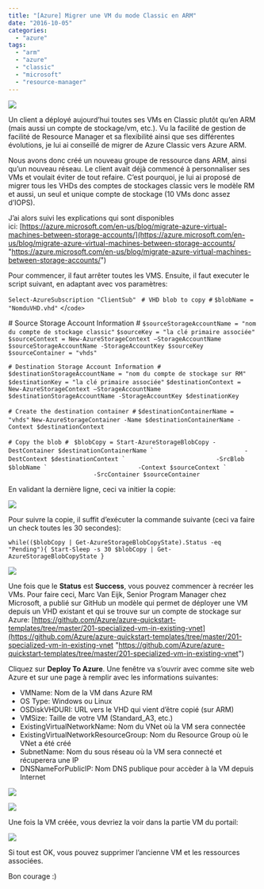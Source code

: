 ```yaml
---
title: "[Azure] Migrer une VM du mode Classic en ARM"
date: "2016-10-05"
categories: 
  - "azure"
tags: 
  - "arm"
  - "azure"
  - "classic"
  - "microsoft"
  - "resource-manager"
---
```


[![](https://cloudyjourney.fr/wp-content/uploads/2018/01/pastedimage1482154059354v1.png)](https://cloudyjourney.fr/wp-content/uploads/2018/01/pastedimage1482154059354v1.png)

Un client a déployé aujourd’hui toutes ses VMs en Classic plutôt qu’en ARM (mais aussi un compte de stockage/vm, etc.). Vu la facilité de gestion de facilité de Resource Manager et sa flexibilité ainsi que ses différentes évolutions, je lui ai conseillé de migrer de Azure Classic vers Azure ARM.

Nous avons donc créé un nouveau groupe de ressource dans ARM, ainsi qu’un nouveau réseau. Le client avait déjà commencé à personnaliser ses VMs et voulait éviter de tout refaire. C’est pourquoi, je lui ai proposé de migrer tous les VHDs des comptes de stockages classic vers le modèle RM et aussi, un seul et unique compte de stockage (10 VMs donc assez d’IOPS).

J’ai alors suivi les explications qui sont disponibles ici: [https://azure.microsoft.com/en-us/blog/migrate-azure-virtual-machines-between-storage-accounts/](https://azure.microsoft.com/en-us/blog/migrate-azure-virtual-machines-between-storage-accounts/ "https://azure.microsoft.com/en-us/blog/migrate-azure-virtual-machines-between-storage-accounts/")

Pour commencer, il faut arrêter toutes les VMS. Ensuite, il faut executer le script suivant, en adaptant avec vos paramètres:

`Select-AzureSubscription "ClientSub" ` `# VHD blob to copy #` `$blobName = "NomduVHD.vhd"` </`code>`

\# Source Storage Account Information # `$sourceStorageAccountName = "nom du compte de stockage classic"` `$sourceKey = "la clé primaire associée"` `$sourceContext = New-AzureStorageContext –StorageAccountName $sourceStorageAccountName -StorageAccountKey $sourceKey  ` `$sourceContainer = "vhds"`

`# Destination Storage Account Information #` `$destinationStorageAccountName = "nom du compte de stockage sur RM"` `$destinationKey = "la clé primaire associée"` `$destinationContext = New-AzureStorageContext –StorageAccountName $destinationStorageAccountName -StorageAccountKey $destinationKey` 

`# Create the destination container #` `$destinationContainerName = "vhds"` `New-AzureStorageContainer -Name $destinationContainerName -Context $destinationContext` 

`# Copy the blob # ` ``$blobCopy = Start-AzureStorageBlobCopy -DestContainer $destinationContainerName ` `` ``                        -DestContext $destinationContext ` `` ``                        -SrcBlob $blobName ` `` ``                        -Context $sourceContext ` `` `                        -SrcContainer $sourceContainer`

En validant la dernière ligne, ceci va initier la copie:

[![](https://cloudyjourney.fr/wp-content/uploads/2018/01/2016-10-05_10-30-45.png)](https://cloudyjourney.fr/wp-content/uploads/2018/01/2016-10-05_10-30-45.png)

Pour suivre la copie, il suffit d’exécuter la commande suivante (ceci va faire un check toutes les 30 secondes):

`while(($blobCopy | Get-AzureStorageBlobCopyState).Status -eq "Pending"){ Start-Sleep -s 30 $blobCopy | Get-AzureStorageBlobCopyState }`

[![](https://cloudyjourney.fr/wp-content/uploads/2018/01/2016-10-05_10-34-50.png)](https://cloudyjourney.fr/wp-content/uploads/2018/01/2016-10-05_10-34-50.png)

Une fois que le **Status** est **Success**, vous pouvez commencer à recréer les VMs. Pour faire ceci, Marc Van Eijk, Senior Program Manager chez Microsoft, a publié sur GitHub un modèle qui permet de déployer une VM depuis un VHD existant et qui se trouve sur un compte de stockage sur Azure: [https://github.com/Azure/azure-quickstart-templates/tree/master/201-specialized-vm-in-existing-vnet](https://github.com/Azure/azure-quickstart-templates/tree/master/201-specialized-vm-in-existing-vnet "https://github.com/Azure/azure-quickstart-templates/tree/master/201-specialized-vm-in-existing-vnet")

Cliquez sur **Deploy To Azure**. Une fenêtre va s’ouvrir avec comme site web Azure et sur une page à remplir avec les informations suivantes:

- VMName: Nom de la VM dans Azure RM
- OS Type: Windows ou Linux
- OSDiskVHDURI: URL vers le VHD qui vient d’être copié (sur ARM)
- VMSize: Taille de votre VM (Standard\_A3, etc.)
- ExistingVirtualNetworkName: Nom du VNet où la VM sera connectée
- ExistingVirtualNetworkResourceGroup: Nom du Resource Group où le VNet a été créé
- SubnetName: Nom du sous réseau où la VM sera connecté et récuperera une IP
- DNSNameForPublicIP: Nom DNS publique pour accèder à la VM depuis Internet

[![](https://cloudyjourney.fr/wp-content/uploads/2018/01/2016-10-05_10-36-30.png)](https://cloudyjourney.fr/wp-content/uploads/2018/01/2016-10-05_10-36-30.png)

[![](https://cloudyjourney.fr/wp-content/uploads/2018/01/2016-10-05_10-37-19.png)](https://cloudyjourney.fr/wp-content/uploads/2018/01/2016-10-05_10-37-19.png)

Une fois la VM créée, vous devriez la voir dans la partie VM du portail:

[![](https://cloudyjourney.fr/wp-content/uploads/2018/01/2016-10-05_10-37-33.png)](https://cloudyjourney.fr/wp-content/uploads/2018/01/2016-10-05_10-37-33.png)

Si tout est OK, vous pouvez supprimer l’ancienne VM et les ressources associées.

Bon courage :)
